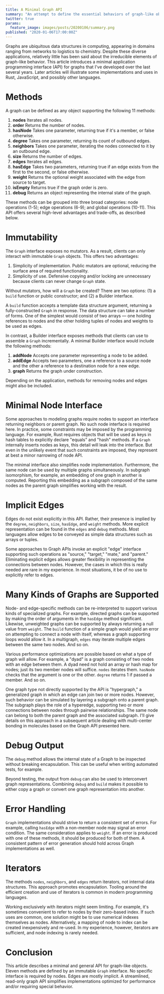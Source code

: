 ```yaml
---
title: A Minimal Graph API
summary: "An attempt to define the essential behaviors of graph-like objects."
twitter: true
params:
  feature_image: images/posts/20200106/summary.png
published: "2020-01-06T17:00:00Z"
---
```


Graphs are ubiquitous data structures in computing, appearing in domains ranging from networks to logistics to chemistry. Despite these diverse applications, relatively little has been said about the irreducible elements of graph-like behavior. This article introduces a minimal application programming interface (API) for graphs that I've developed over the last several years. Later articles will illustrate some implementations and uses in Rust, JavaScript, and possibly other languages.

# Methods

A graph can be defined as any object supporting the following 11 methods:

1. **nodes** Iterates all nodes.
2. **order** Returns the number of nodes.
3. **hasNode** Takes one parameter, returning true if it's a member, or false otherwise.
4. **degree** Takes one parameter, returning its count of outbound edges.
5. **neighbors** Takes one parameter, iterating the nodes connected to it by an outbound edge.
6. **size** Returns the number of edges.
7. **edges** Iterates all edges.
8. **hasEdge** Takes two parameters, returning true if an edge exists from the first to the second, or false otherwise.
9. **weight** Returns the optional weight associated with the edge from source to target.
10. **isEmpty** Returns true if the graph order is zero.
11. **debug** Returns an object representing the internal state of the graph.

These methods can be grouped into three broad categories: node operations (1-5); edge operations (6-9); and global operations (10-11). This API offers several high-level advantages and trade-offs, as described below.

# Immutability

The `Graph` interface exposes no mutators. As a result, clients can only interact with immutable `Graph` objects. This offers two advantages:

1. Simplicity of implementation. Public mutators are optional, reducing the surface area of required functionality.
2. Simplicity of use. Defensive copying and/or locking are unnecessary because clients can never change `Graph` state.

Without mutators, how will a `Graph` be created? There are two options: (1) a `build` function or public constructor; and (2) a Builder interface.

A `build` function accepts a template data structure argument, returning a fully-constructed `Graph` in response. The data structure can take a number of forms. One of the simplest would consist of two arrays &mdash; one holding references to nodes and the other holding tuples of nodes and weights to be used as edges.

In contrast, a Builder interface exposes methods that clients can use to assemble a `Graph` incrementally. A minimal Builder interface would include the following methods:

1. **addNode** Accepts one parameter representing a node to be added.
2. **addEdge** Accepts two parameters, one a reference to a source node and the other a reference to a destination node for a new edge.
3. **graph** Returns the graph under construction.

Depending on the application, methods for removing nodes and edges might also be included.

# Minimal Node Interface

Some approaches to modeling graphs require nodes to support an interface returning neighbors or parent graph. No such node interface is required here. In practice, some constraints may be imposed by the programming language. For example, Rust requires objects that will be used as keys in hash tables to explicitly declare "equals" and "hash" methods. If a `Graph` internally inserts nodes as keys, this detail will leak into the interface. But even in the unlikely event that such constraints are imposed, they represent at best a minor narrowing of node API.

The minimal interface also simplifies node implementation. Furthermore, the same node can be used by multiple graphs simultaneously. In subgraph isomorphism, for example, an embedding of one graph in another is computed. Reporting this embedding as a subgraph composed of the same nodes as the parent graph simplifies working with the result.

# Implicit Edges

Edges do not exist explicitly in this API. Rather, their presence is implied by the `degree`, `neighbors`, `size`, `hasEdge`, and `weight` methods. More explicit representation can be found in the `edges` and `debug` methods. Most languages allow edges to be conveyed as simple data structures such as arrays or tuples.

Some approaches to Graph APIs invoke an explicit "edge" interface supporting such operations as "source," "target," "mate," and "parent." Eliminating explicit edges allows greater flexibility in representing the connections between nodes. However, the cases in which this is really needed are rare in my experience. In most situations, it be of no use to explicitly refer to edges.

# Many Kinds of Graphs are Supported

Node- and edge-specific methods can be re-interpreted to support various kinds of specialized graphs. For example, directed graphs can be supported by making the order of arguments in the `hasEdge` method significant. Likewise, unweighted graphs can be supported by always returning a null value from `weight`. The `build` function of a simple graph would yield an error on attempting to connect a node with itself, whereas a graph supporting loops would allow it. In a multigraph, `edges` may iterate multiple edges between the same two nodes. And so on.

Various performance optimizations are possible based on what a type of graph will allow. For example, a "dyad" is a graph consisting of two nodes with an edge between them. A dyad need not hold an array or hash map for nodes; just its two member nodes will suffice. `nodes` iterates them. `hasNode` checks that the argument is one or the other. `degree` returns 1 if passed a member. And so on.

One graph type not directly supported by the API is "hypergraph," a generalized graph in which an edge can join two or more nodes. However, such behavior can be simulated by layering a subgraph onto a parent graph. The subgraph plays the role of a hyperedge, supporting two or more connections between nodes through pairwise relationships. The same node can belong to both the parent graph and the associated subgraph. I'll give details on this approach in a subsequent article dealing with multi-center bonding in molecules based on the Graph API presented here.

# Debug Output

The `debug` method allows the internal state of a Graph to be inspected without breaking encapsulation. This can be useful when writing automated tests, for example.

Beyond testing, the output from `debug` can also be used to interconvert graph representations. Combining `debug` and `build` makes it possible to either copy a graph or convert one graph representation into another.

# Error Handling

`Graph` implementations should strive to return a consistent set of errors. For example, calling `hasEdge` with a non-member node may signal an error condition. The same consideration applies to `weight`. If an error is produced with one of these methods, it should be produced for both of them. A consistent pattern of error generation should hold across Graph implementations as well.

# Iterators

The methods `nodes`, `neighbors`, and `edges` return iterators, not internal data structures. This approach promotes encapsulation. Tooling around the efficient creation and use of iterators is common in modern programming languages.

Working exclusively with iterators might seem limiting. For example, it's sometimes convenient to refer to nodes by their zero-based index. If such uses are common, one solution might be to use numerical indexes themselves as nodes. Alternatively, a mapping of node to index can be created inexpensively and re-used. In my experience, however, iterators are sufficient, and node indexing is rarely needed.

# Conclusion

This article describes a minimal and general API for graph-like objects. Eleven methods are defined by an immutable `Graph` interface. No specific interface is required by nodes. Edges are mostly implicit. A streamlined, read-only graph API simplifies implementations optimized for performance and/or requiring special behavior.